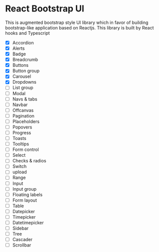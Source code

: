 # React Bootstrap UI

This is augmented bootstrap style UI library which in favor of building bootstrap-like application based on Reactjs. This library is built by React hooks and Typescript 

- [x] Accordion
- [x] Alerts
- [x] Badge
- [x] Breadcrumb
- [x] Buttons
- [x] Button group
- [x] Carousel
- [x] Dropdowns
- [ ] List group
- [ ] Modal
- [ ] Navs & tabs
- [ ] Navbar
- [ ] Offcanvas
- [ ] Pagination
- [ ] Placeholders
- [ ] Popovers
- [ ] Progress
- [ ] Toasts
- [ ] Tooltips
- [ ] Form control
- [ ] Select
- [ ] Checks & radios
- [ ] Switch
- [ ] upload
- [ ] Range
- [ ] Input
- [ ] Input group
- [ ] Floating labels
- [ ] Form layout
- [ ] Table
- [ ] Datepicker
- [ ] Timepicker
- [ ] Datetimepicker
- [ ] Sidebar
- [ ] Tree
- [ ] Cascader
- [ ] Scrollbar
